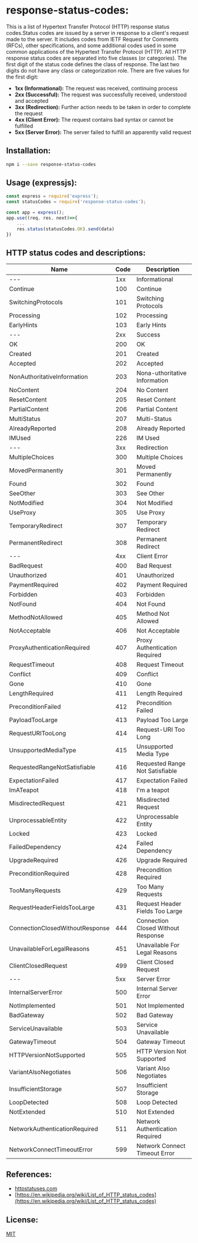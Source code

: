 # response-status-codes:
This is a list of Hypertext Transfer Protocol (HTTP) response status codes.Status codes are issued by a server in response to a client's request made to the server. It includes codes from IETF Request for Comments (RFCs), other specifications, and some additional codes used in some common applications of the Hypertext Transfer Protocol (HTTP).
All HTTP response status codes are separated into five classes (or categories). The first digit of the status code defines the class of response. The last two digits do not have any class or categorization role. There are five values for the first digit:

* **1xx (Informational):** The request was received, continuing process
* **2xx (Successful):** The request was successfully received, understood and accepted
* **3xx (Redirection):** Further action needs to be taken in order to complete the request
* **4xx (Client Error):** The request contains bad syntax or cannot be fulfilled
* **5xx (Server Error):** The server failed to fulfill an apparently valid request

## Installation:
```bash
npm i --save response-status-codes
```

## Usage (expressjs):
```javascript
const express = require('express');
const statusCodes = require('response-status-codes');

const app = express();
app.use((req, res, next)=>{
    ...
    res.status(statusCodes.OK).send(data)
})
```

## HTTP status codes and descriptions:
Name | Code | Description 
------------ | ------------- | ---------------
--- | 1xx | Informational
Continue | 100 | Continue
SwitchingProtocols | 101 | Switching Protocols
Processing | 102 | Processing
EarlyHints | 103 | Early Hints
--- | 2xx | Success
OK | 200 | OK
Created | 201 | Created
Accepted | 202 | Accepted
NonAuthoritativeInformation | 203 | Nona-uthoritative Information
NoContent | 204 | No Content
ResetContent | 205 | Reset Content
PartialContent | 206 | Partial Content
MultiStatus | 207 | Multi-Status
AlreadyReported | 208 | Already Reported
IMUsed | 226 | IM Used
--- | 3xx | Redirection
MultipleChoices | 300 | Multiple Choices
MovedPermanently | 301 | Moved Permanently
Found | 302 | Found
SeeOther | 303 | See Other
NotModified | 304 | Not Modified
UseProxy | 305 | Use Proxy
TemporaryRedirect | 307 | Temporary Redirect
PermanentRedirect | 308 | Permanent Redirect
--- | 4xx | Client Error
BadRequest | 400 | Bad Request
Unauthorized | 401 | Unauthorized
PaymentRequired | 402 | Payment Required
Forbidden | 403 | Forbidden
NotFound | 404 | Not Found
MethodNotAllowed | 405 | Method Not Allowed
NotAcceptable | 406 | Not Acceptable
ProxyAuthenticationRequired | 407 | Proxy Authentication Required
RequestTimeout | 408 | Request Timeout
Conflict | 409 | Conflict
Gone | 410 | Gone
LengthRequired | 411 | Length Required
PreconditionFailed | 412 | Precondition Failed
PayloadTooLarge | 413 | Payload Too Large
RequestURITooLong | 414 | Request-URI Too Long
UnsupportedMediaType | 415 | Unsupported Media Type
RequestedRangeNotSatisfiable | 416 | Requested Range Not Satisfiable
ExpectationFailed | 417 | Expectation Failed
ImATeapot | 418 | I'm a teapot
MisdirectedRequest | 421 | Misdirected Request
UnprocessableEntity | 422 | Unprocessable Entity
Locked | 423 | Locked
FailedDependency | 424 | Failed Dependency
UpgradeRequired | 426 | Upgrade Required
PreconditionRequired | 428 | Precondition Required
TooManyRequests | 429 | Too Many Requests
RequestHeaderFieldsTooLarge | 431 | Request Header Fields Too Large
ConnectionClosedWithoutResponse | 444 | Connection Closed Without Response
UnavailableForLegalReasons | 451 | Unavailable For Legal Reasons
ClientClosedRequest | 499 | Client Closed Request
--- | 5xx | Server Error
InternalServerError | 500 | Internal Server Error
NotImplemented | 501 | Not Implemented
BadGateway | 502 | Bad Gateway
ServiceUnavailable | 503 | Service Unavailable
GatewayTimeout | 504 | Gateway Timeout
HTTPVersionNotSupported | 505 | HTTP Version Not Supported
VariantAlsoNegotiates | 506 | Variant Also Negotiates
InsufficientStorage | 507 | Insufficient Storage
LoopDetected | 508 | Loop Detected
NotExtended | 510 | Not Extended
NetworkAuthenticationRequired | 511 | Network Authentication Required
NetworkConnectTimeoutError | 599 | Network Connect Timeout Error

## References:
* [httpstatuses.com](httpstatuses.com)
* [https://en.wikipedia.org/wiki/List_of_HTTP_status_codes](https://en.wikipedia.org/wiki/List_of_HTTP_status_codes)

## License:
[MIT](https://github.com/rs-navid/response-status-codes/blob/master/LICENSE)